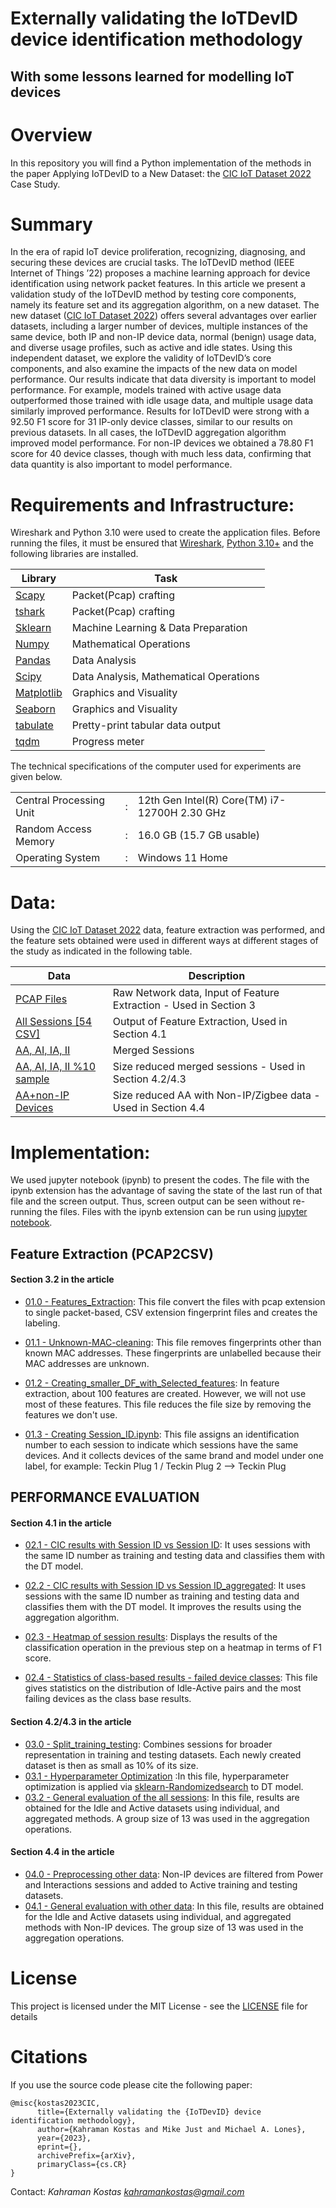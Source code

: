 # Externally validating the IoTDevID device identification methodology
## With some lessons learned for modelling IoT devices
# Overview
In this repository you will find a Python implementation of the methods in the paper Applying IoTDevID to a New Dataset: the [CIC IoT Dataset 2022](https://www.unb.ca/cic/datasets/iotdataset-2022.html) Case Study.
# Summary
In the era of rapid IoT device proliferation, recognizing, diagnosing, and securing these devices are crucial tasks. The IoTDevID method (IEEE Internet of Things ’22) proposes a machine learning approach for device identification using network packet features. In this article we present a validation study of the IoTDevID method by testing core components, namely its feature set and its aggregation algorithm, on a new dataset. The new dataset ([CIC IoT Dataset 2022](https://www.unb.ca/cic/datasets/iotdataset-2022.html)) offers several advantages over earlier datasets, including a larger number of devices, multiple instances of the same device, both IP and non-IP device data, normal (benign) usage data, and diverse usage profiles, such as active and idle states. Using this independent dataset, we explore the validity of IoTDevID’s core components, and also examine the impacts of the new data on model performance. Our results indicate that data diversity is important to model performance. For example, models trained with active usage data outperformed those trained with idle usage data, and multiple usage data similarly improved performance. Results for IoTDevID were strong with a 92.50 F1 score for 31 IP-only device classes, similar to our results on previous datasets. In all cases, the IoTDevID aggregation algorithm improved model performance. For non-IP devices we obtained a 78.80 F1 score for 40 device classes, though with much less data, confirming that data quantity is also important to model performance. 



# Requirements and Infrastructure: 
Wireshark and Python 3.10 were used to create the application files. Before running the files, it must be ensured that [Wireshark](https://www.wireshark.org/), [Python 3.10+](https://www.python.org/downloads/) and the following libraries are installed.

| Library | Task |
| ------ | ------ |
|[ Scapy ](https://scapy.net/)| Packet(Pcap) crafting |
|[ tshark ](https://www.wireshark.org/)| Packet(Pcap) crafting |
|[ Sklearn ](http://scikit-learn.org/stable/install.html)| Machine Learning & Data Preparation |
| [ Numpy ](http://www.numpy.org/) |Mathematical Operations|
| [ Pandas  ](https://pandas.pydata.org/pandas-docs/stable/install.html)|  Data Analysis|
| [ Scipy  ](https://pypi.org/project/scipy/)|  Data Analysis, Mathematical Operations|
| [ Matplotlib ](https://matplotlib.org/users/installing.html) |Graphics and Visuality|
| [Seaborn ](https://seaborn.pydata.org/) |Graphics and Visuality|
| [tabulate ](https://pypi.org/project/tabulate/) |Pretty-print tabular data output|
| [tqdm ](https://tqdm.github.io/) |Progress meter|



The technical specifications of the computer used for experiments are given below.

|  | |   |
| ------ |--|  ------ |
|Central Processing Unit|:|12th Gen Intel(R) Core(TM) i7-12700H   2.30 GHz|
| Random Access Memory	|:|	16.0 GB (15.7 GB usable)|
| Operating System	|:|	Windows 11 Home |

# Data: 
Using the [CIC IoT Dataset 2022](https://www.unb.ca/cic/datasets/iotdataset-2022.html) data, feature extraction was performed, and the feature sets obtained were used in different ways at different stages of the study as indicated in the following table.

| Data | Description |
| ------ | ------ |
|[ PCAP Files ](http://205.174.165.80/IOTDataset/CIC_IOT_Dataset2022/)| Raw Network data, Input of Feature Extraction - Used in Section 3|
|[ All Sessions [54 CSV]](https://drive.google.com/file/d/12AY9GOdhVMaEoYAIyTrrF6sl6R26mVib/view)| Output of Feature Extraction, Used in Section 4.1|
|[AA, AI, IA, II](https://drive.google.com/file/d/1rCk38jOXAdWfoVWtfoKXpcBNjuSgXeBp/view?usp=sharing)| Merged Sessions |
|[AA, AI, IA, II %10 sample](https://drive.google.com/file/d/1ADeh0nNFWT4BpIExnv-BoBzrtMJBHaC8/view?usp=sharing)| Size reduced merged sessions - Used in Section 4.2/4.3|
|[ AA+non-IP Devices](https://drive.google.com/file/d/1G8bDKCpfW6pun6zNBMXsNpyDwt_KPjvF/view?usp=sharing)| Size reduced AA with Non-IP/Zigbee data - Used in Section 4.4 |




# Implementation: 

We used jupyter notebook (ipynb) to present the codes. The file with the ipynb extension has the advantage of saving the state of the last run of that file and the screen output. Thus, screen output can be seen without re-running the files. Files with the ipynb extension can be run using [jupyter notebook](http://jupyter.org/install). 




## Feature Extraction (PCAP2CSV) 
#### Section 3.2 in the article

* [01.0 - Features_Extraction](https://github.com/kahramankostas/IoTDevID-CIC/blob/main/01.0%20-%20Features_Extraction.ipynb): This file convert the files with pcap extension to single packet-based, CSV extension fingerprint files and creates the labeling.

* [01.1 - Unknown-MAC-cleaning](https://github.com/kahramankostas/IoTDevID-CIC/blob/main/01.1%20-%20Unknown-MAC-cleaning.ipynb): This file removes fingerprints other than known MAC addresses. These fingerprints are unlabelled because their MAC addresses are unknown.

* [01.2 - Creating_smaller_DF_with_Selected_features](https://github.com/kahramankostas/IoTDevID-CIC/blob/main/01.2%20-%20Creating_smaller_DF_with_Selected_features.ipynb): In feature extraction, about 100 features are created. However, we will not use most of these features. This file reduces the file size by removing the features we don't use.

* [01.3 - Creating Session_ID.ipynb](https://github.com/kahramankostas/IoTDevID-CIC/blob/main/01.3%20-%20Creating%20Session_ID.ipynb): This file assigns an identification number to each session to indicate which sessions have the same devices. And it collects devices of the same brand and model under one label, for example: Teckin Plug 1 /
 Teckin Plug 2 -->   Teckin Plug


## PERFORMANCE EVALUATION
#### Section 4.1 in the article

* [02.1 - CIC results with  Session ID vs Session ID](https://github.com/kahramankostas/IoTDevID-CIC/blob/main/02.1%20-%20CIC%20results%20with%20%20Session%20ID%20vs%20Session%20ID.ipynb): It uses sessions with the same ID number as training and testing data and classifies them with the DT model.

* [02.2 - CIC results with  Session ID vs Session ID_aggregated](https://github.com/kahramankostas/IoTDevID-CIC/blob/main/02.2%20-%20CIC%20results%20with%20%20Session%20ID%20vs%20Session%20ID_aggregated.ipynb): It uses sessions with the same ID number as training and testing data and classifies them with the DT model. It improves the results using the aggregation algorithm.

* [02.3 - Heatmap of session results](https://github.com/kahramankostas/IoTDevID-CIC/blob/main/02.3%20-%20Heatmap%20of%20session%20results.ipynb): Displays the results of the classification operation in the previous step on a heatmap in terms of F1  score.

* [02.4 - Statistics of class-based results - failed device classes](https://github.com/kahramankostas/IoTDevID-CIC/blob/main/02.4%20-%20Statistics%20of%20class-based%20results%20-%20failed%20device%20classes.ipynb):  This file gives statistics on the distribution of Idle-Active pairs and the most failing devices as the class base results.

#### Section 4.2/4.3 in the article
* [03.0 - Split_training_testing](https://github.com/kahramankostas/IoTDevID-CIC/blob/main/03.0%20-%20Split_training_testing.ipynb): Combines sessions for broader representation in training and testing datasets. Each newly created dataset is then as small as 10% of its size.
* [03.1 - Hyperparameter Optimization](https://github.com/kahramankostas/IoTDevID-CIC/blob/main/03.1%20-%20Hyperparameter%20Optimization.ipynb) :In this file, hyperparameter optimization is applied via [sklearn-Randomizedsearch](https://scikit-learn.org/stable/modules/generated/sklearn.model_selection.RandomizedSearchCV.html) to DT model.
* [03.2 - General evaluation of the all sessions](https://github.com/kahramankostas/IoTDevID-CIC/blob/main/03.2%20-%20General%20evaluation%20of%20the%20all%20sessions.ipynb): In this file, results are obtained for the Idle and Active datasets using individual, and aggregated methods. A group size of 13 was used in the aggregation  operations.

#### Section 4.4 in the article
* [04.0 - Preprocessing other data](https://github.com/kahramankostas/IoTDevID-CIC/blob/main/04.0%20-%20Preprocessing%20non-IP%20Device%20data.ipynb): Non-IP devices are filtered from Power and Interactions sessions and added to Active training and testing datasets.
* [04.1 - General evaluation with other data](https://github.com/kahramankostas/IoTDevID-CIC/blob/main/04.1%20-%20General%20evaluation%20with%20other%20data.ipynb):  In this file, results are obtained for the Idle and Active datasets using individual, and aggregated methods with Non-IP devices. The group size of 13 was used in the aggregation  operations.




# License
This project is licensed under the MIT License - see the [LICENSE](LICENSE) file for details


# Citations
If you use the source code please cite the following paper:


```
@misc{kostas2023CIC,
      title={Externally validating the {IoTDevID} device identification methodology}, 
      author={Kahraman Kostas and Mike Just and Michael A. Lones},
      year={2023},
      eprint={},
      archivePrefix={arXiv},
      primaryClass={cs.CR}
}
```



Contact:
*Kahraman Kostas
kahramankostas@gmail.com*


